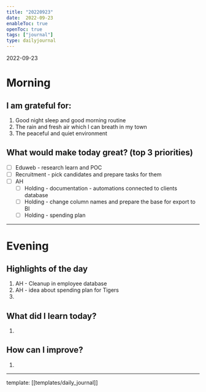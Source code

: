 ```yaml
---
title: "20220923"
date:  2022-09-23
enableToc: true
openToc: true
tags: ["journal"]
type: dailyjournal
---
```


 2022-09-23
# Morning
## I am grateful for:
1. Good night sleep and good morning routine
2. The rain and fresh air which I can breath in my town
3. The peaceful and quiet environment

## What would make today great? (top 3 priorities)
- [ ] Eduweb - research learn and POC  
- [ ] Recruitment - pick candidates and prepare tasks for them
- [ ] AH
	- [ ] Holding - documentation - automations connected to clients database
	- [ ] Holding - change column names and prepare the base for export to BI
	- [ ] Holding - spending plan

---
# Evening
## Highlights of the day
1. AH - Cleanup in employee database
2. AH - idea about spending plan for Tigers
3. 

## What did I learn today?
1.  

## How can I improve?
1.  

---
template: [[templates/daily_journal]]